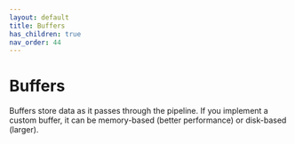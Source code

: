 ```yaml
---
layout: default
title: Buffers
has_children: true
nav_order: 44
---
```


# Buffers

Buffers store data as it passes through the pipeline. If you implement a custom buffer, it can be memory-based (better performance) or disk-based (larger).